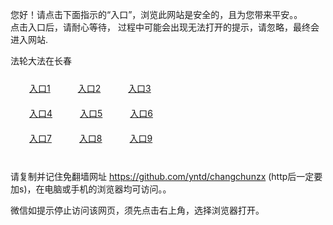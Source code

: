 您好！请点击下面指示的“入口”，浏览此网站是安全的，且为您带来平安。。 <br/>
点击入口后，请耐心等待， 过程中可能会出现无法打开的提示，请忽略，最终会进入网站. </br>

法轮大法在长春<br/>
<div style="padding:10px"><a style="margin:20px" target="_blank" href="https://d3uw3n26q7lgdq.cloudfront.net/2Qpsp?wbrrtb" id="ccLink1" rel="nofollow">入口1</a> <a target="_blank" style="margin:20px" href="https://d3dti4cujvf9yt.cloudfront.net/2Qpsp?wjvqv" id="ccLink2" rel="nofollow">入口2</a> <a style="margin:20px" target="_blank" href="https://d2lbw8vsrs0b4u.cloudfront.net/2Qpsp?bhnkbi" id="ccLink3" rel="nofollow">入口3</a></div>

<div style="padding:10px" ><a style="margin:20px" target="_blank" href="https://d3uw3n26q7lgdq.cloudfront.net/2Qpsp?wbrrtb" id="ccLink4" rel="nofollow">入口4</a> <a style="margin:20px" href="https://d3dti4cujvf9yt.cloudfront.net/2Qpsp?wjvqv" target="_blank" id="ccLink5" rel="nofollow">入口5</a> <a style="margin:20px" href="https://d2lbw8vsrs0b4u.cloudfront.net/2Qpsp?bhnkbi" target="_blank" id="ccLink6" rel="nofollow">入口6</a></div>

<div style="padding:10px"><a style="margin:20px" target="_blank" href="https://d3uw3n26q7lgdq.cloudfront.net/2Qpsp?wbrrtb" id="ccLink7" rel="nofollow">入口7</a> <a style="margin:20px" href="https://d3dti4cujvf9yt.cloudfront.net/2Qpsp?wjvqv" target="_blank" id="ccLink8" rel="nofollow">入口8</a> <a style="margin:20px" target="_blank" href="https://d2lbw8vsrs0b4u.cloudfront.net/2Qpsp?bhnkbi" id="ccLink9" rel="nofollow">入口9</a></div>

<br/>



请复制并记住免翻墙网址 https://github.com/yntd/changchunzx (http后一定要加s)，在电脑或手机的浏览器均可访问。。<br/>

微信如提示停止访问该网页，须先点击右上角，选择浏览器打开。
